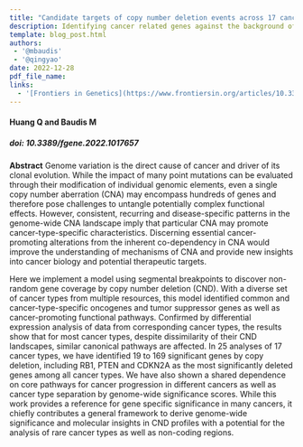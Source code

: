 ```yaml
---
title: "Candidate targets of copy number deletion events across 17 cancer types"
description: Identifying cancer related genes against the background of somatic CNV events
template: blog_post.html 
authors:
 - '@mbaudis'
 - '@qingyao'
date: 2022-12-28
pdf_file_name:
links:
  - '[Frontiers in Genetics](https://www.frontiersin.org/articles/10.3389/fgene.2022.1017657/abstract)'
---
```


#### Huang Q and Baudis M
##### doi: 10.3389/fgene.2022.1017657


**Abstract** Genome variation is the direct cause of cancer and driver of its clonal evolution. While the impact of many point mutations can be evaluated through their modification of individual genomic elements, even a single copy number aberration (CNA) may encompass hundreds of genes and therefore pose challenges to untangle potentially complex functional effects. However, consistent, recurring and disease-specific patterns in the genome-wide CNA landscape imply that particular CNA may promote cancer-type-specific characteristics. Discerning essential cancer-promoting alterations from the inherent co-dependency in CNA would improve the understanding of mechanisms of CNA and provide new insights into cancer biology and potential therapeutic targets.<!--more-->

Here we implement a model using segmental breakpoints to discover non-random gene coverage by copy number deletion (CND). With a diverse set of cancer types from multiple resources, this model identified common and cancer-type-specific oncogenes and tumor suppressor genes as well as cancer-promoting functional pathways. Confirmed by differential expression analysis of data from corresponding cancer types, the results show that for most cancer types, despite dissimilarity of their CND landscapes, similar canonical pathways are affected. In 25 analyses of 17 cancer types, we have identified 19 to 169 significant genes by copy deletion, including RB1, PTEN and CDKN2A as the most significantly deleted genes among all cancer types. We have also shown a shared dependence on core pathways for cancer progression in different cancers as well as cancer type separation by genome-wide significance scores. While this work provides a reference for gene specific significance in many cancers, it chiefly contributes a general framework to derive genome-wide significance and molecular insights in CND profiles with a potential for the analysis of rare cancer types as well as non-coding regions.